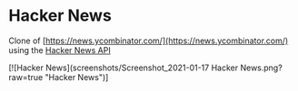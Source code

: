 # Hacker News

Clone of [https://news.ycombinator.com/](https://news.ycombinator.com/) using the [Hacker News API](https://github.com/HackerNews/API)

[![Hacker News](screenshots/Screenshot_2021-01-17 Hacker News.png?raw=true "Hacker News")]

